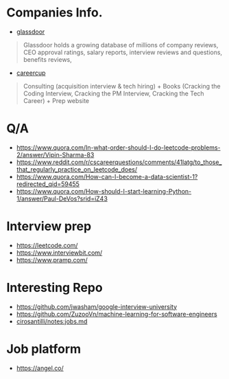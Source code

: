 # Companies Info.
* [glassdoor](https://www.glassdoor.com/index.htm)

>Glassdoor holds a growing database of millions of company reviews, CEO approval ratings, 
>salary reports, interview reviews and questions, benefits reviews,

* [careercup](https://careercup.com/)

>Consulting (acquisition interview & tech hiring) + Books (Cracking the Coding Interview, 
>Cracking the PM Interview, Cracking the Tech Career) + Prep website

# Q/A
* https://www.quora.com/In-what-order-should-I-do-leetcode-problems-2/answer/Vipin-Sharma-83
* https://www.reddit.com/r/cscareerquestions/comments/41latg/to_those_that_regularly_practice_on_leetcode_does/
* https://www.quora.com/How-can-I-become-a-data-scientist-1?redirected_qid=59455
* https://www.quora.com/How-should-I-start-learning-Python-1/answer/Paul-DeVos?srid=iZ43

# Interview prep
* https://leetcode.com/
* https://www.interviewbit.com/
* https://www.pramp.com/

# Interesting Repo
* https://github.com/jwasham/google-interview-university
* https://github.com/ZuzooVn/machine-learning-for-software-engineers
* [cirosantilli/notes:jobs.md](https://github.com/cirosantilli/notes/blob/master/jobs.md)

# Job platform
* https://angel.co/
